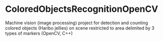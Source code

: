 # ColoredObjectsRecognitionOpenCV
Machine vision (image processing) project for detection and counting colored objects (Haribo jellies) on scene restricted to area delimited by 3 types of markers (OpenCV, C++)
